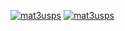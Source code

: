 
[![mat3usps](https://github-readme-stats.vercel.app/api?username=mat3usps&theme=dark)](https://github.com/mat3usps/) [![mat3usps](https://github-readme-stats.vercel.app/api/top-langs/?username=mat3usps&hide=html&layout=compact&theme=dark)](https://github.com/mat3usps/)


